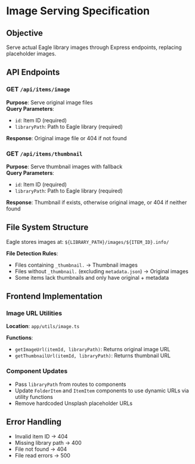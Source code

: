 # Image Serving Specification

## Objective
Serve actual Eagle library images through Express endpoints, replacing placeholder images.

## API Endpoints

### GET `/api/items/image`
**Purpose**: Serve original image files  
**Query Parameters**: 
- `id`: Item ID (required)
- `libraryPath`: Path to Eagle library (required)

**Response**: Original image file or 404 if not found

### GET `/api/items/thumbnail`
**Purpose**: Serve thumbnail images with fallback  
**Query Parameters**: 
- `id`: Item ID (required)
- `libraryPath`: Path to Eagle library (required)

**Response**: Thumbnail if exists, otherwise original image, or 404 if neither found

## File System Structure

Eagle stores images at: `${LIBRARY_PATH}/images/${ITEM_ID}.info/`

**File Detection Rules**:
- Files containing `_thumbnail.` → Thumbnail images
- Files without `_thumbnail.` (excluding `metadata.json`) → Original images
- Some items lack thumbnails and only have original + metadata

## Frontend Implementation

### Image URL Utilities
**Location**: `app/utils/image.ts`

**Functions**:
- `getImageUrl(itemId, libraryPath)`: Returns original image URL
- `getThumbnailUrl(itemId, libraryPath)`: Returns thumbnail URL

### Component Updates
- Pass `libraryPath` from routes to components
- Update `FolderItem` and `ItemItem` components to use dynamic URLs via utility functions
- Remove hardcoded Unsplash placeholder URLs

## Error Handling
- Invalid item ID → 404
- Missing library path → 400
- File not found → 404
- File read errors → 500